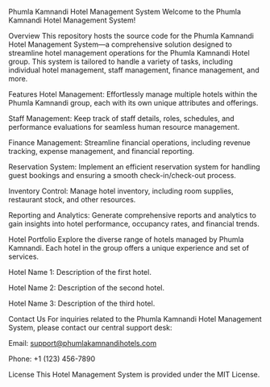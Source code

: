 Phumla Kamnandi Hotel Management System
Welcome to the Phumla Kamnandi Hotel Management System!

Overview
This repository hosts the source code for the Phumla Kamnandi Hotel Management System—a comprehensive solution designed to streamline hotel management operations for the Phumla Kamnandi Hotel group. This system is tailored to handle a variety of tasks, including individual hotel management, staff management, finance management, and more.

Features
Hotel Management: Effortlessly manage multiple hotels within the Phumla Kamnandi group, each with its own unique attributes and offerings.

Staff Management: Keep track of staff details, roles, schedules, and performance evaluations for seamless human resource management.

Finance Management: Streamline financial operations, including revenue tracking, expense management, and financial reporting.

Reservation System: Implement an efficient reservation system for handling guest bookings and ensuring a smooth check-in/check-out process.

Inventory Control: Manage hotel inventory, including room supplies, restaurant stock, and other resources.

Reporting and Analytics: Generate comprehensive reports and analytics to gain insights into hotel performance, occupancy rates, and financial trends.

Hotel Portfolio
Explore the diverse range of hotels managed by Phumla Kamnandi. Each hotel in the group offers a unique experience and set of services.

Hotel Name 1: Description of the first hotel.

Hotel Name 2: Description of the second hotel.

Hotel Name 3: Description of the third hotel.

Contact Us
For inquiries related to the Phumla Kamnandi Hotel Management System, please contact our central support desk:

Email: support@phumlakamnandihotels.com

Phone: +1 (123) 456-7890

License
This Hotel Management System is provided under the MIT License.
